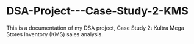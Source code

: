 # DSA-Project---Case-Study-2-KMS
This is a documentation of my DSA project, Case Study 2: Kultra Mega Stores Inventory (KMS) sales analysis.
